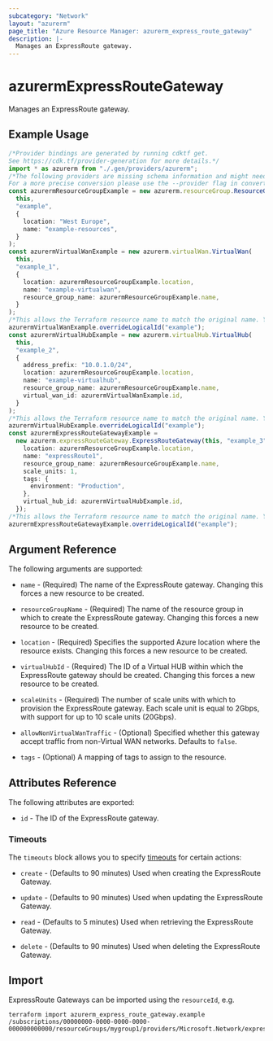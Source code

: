 ```yaml
---
subcategory: "Network"
layout: "azurerm"
page_title: "Azure Resource Manager: azurerm_express_route_gateway"
description: |-
  Manages an ExpressRoute gateway.
---
```


# azurermExpressRouteGateway

Manages an ExpressRoute gateway.

## Example Usage

```typescript
/*Provider bindings are generated by running cdktf get.
See https://cdk.tf/provider-generation for more details.*/
import * as azurerm from "./.gen/providers/azurerm";
/*The following providers are missing schema information and might need manual adjustments to synthesize correctly: azurerm.
For a more precise conversion please use the --provider flag in convert.*/
const azurermResourceGroupExample = new azurerm.resourceGroup.ResourceGroup(
  this,
  "example",
  {
    location: "West Europe",
    name: "example-resources",
  }
);
const azurermVirtualWanExample = new azurerm.virtualWan.VirtualWan(
  this,
  "example_1",
  {
    location: azurermResourceGroupExample.location,
    name: "example-virtualwan",
    resource_group_name: azurermResourceGroupExample.name,
  }
);
/*This allows the Terraform resource name to match the original name. You can remove the call if you don't need them to match.*/
azurermVirtualWanExample.overrideLogicalId("example");
const azurermVirtualHubExample = new azurerm.virtualHub.VirtualHub(
  this,
  "example_2",
  {
    address_prefix: "10.0.1.0/24",
    location: azurermResourceGroupExample.location,
    name: "example-virtualhub",
    resource_group_name: azurermResourceGroupExample.name,
    virtual_wan_id: azurermVirtualWanExample.id,
  }
);
/*This allows the Terraform resource name to match the original name. You can remove the call if you don't need them to match.*/
azurermVirtualHubExample.overrideLogicalId("example");
const azurermExpressRouteGatewayExample =
  new azurerm.expressRouteGateway.ExpressRouteGateway(this, "example_3", {
    location: azurermResourceGroupExample.location,
    name: "expressRoute1",
    resource_group_name: azurermResourceGroupExample.name,
    scale_units: 1,
    tags: {
      environment: "Production",
    },
    virtual_hub_id: azurermVirtualHubExample.id,
  });
/*This allows the Terraform resource name to match the original name. You can remove the call if you don't need them to match.*/
azurermExpressRouteGatewayExample.overrideLogicalId("example");

```

## Argument Reference

The following arguments are supported:

*   `name` - (Required) The name of the ExpressRoute gateway. Changing this forces a new resource to be created.

*   `resourceGroupName` - (Required) The name of the resource group in which to create the ExpressRoute gateway. Changing this forces a new resource to be created.

*   `location` - (Required) Specifies the supported Azure location where the resource exists. Changing this forces a new resource to be created.

*   `virtualHubId` - (Required) The ID of a Virtual HUB within which the ExpressRoute gateway should be created. Changing this forces a new resource to be created.

*   `scaleUnits` - (Required) The number of scale units with which to provision the ExpressRoute gateway. Each scale unit is equal to 2Gbps, with support for up to 10 scale units (20Gbps).

*   `allowNonVirtualWanTraffic` - (Optional) Specified whether this gateway accept traffic from non-Virtual WAN networks. Defaults to `false`.

*   `tags` - (Optional) A mapping of tags to assign to the resource.

## Attributes Reference

The following attributes are exported:

* `id` - The ID of the ExpressRoute gateway.

### Timeouts

The `timeouts` block allows you to specify [timeouts](https://www.terraform.io/language/resources/syntax#operation-timeouts) for certain actions:

*   `create` - (Defaults to 90 minutes) Used when creating the ExpressRoute Gateway.

*   `update` - (Defaults to 90 minutes) Used when updating the ExpressRoute Gateway.

*   `read` - (Defaults to 5 minutes) Used when retrieving the ExpressRoute Gateway.

*   `delete` - (Defaults to 90 minutes) Used when deleting the ExpressRoute Gateway.

## Import

ExpressRoute Gateways can be imported using the `resourceId`, e.g.

```console
terraform import azurerm_express_route_gateway.example /subscriptions/00000000-0000-0000-0000-000000000000/resourceGroups/mygroup1/providers/Microsoft.Network/expressRouteGateways/myExpressRouteGateway
```
